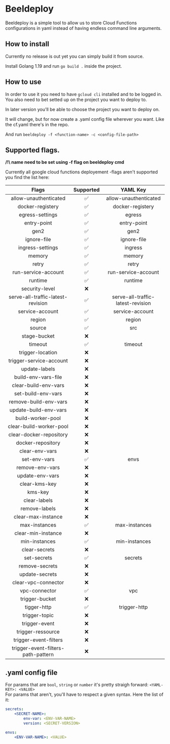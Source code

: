 # Beeldeploy 

Beeldeploy is a simple tool to allow us to store Cloud Functions configurations in yaml instead of having endless command line arguments.

## How to install 

Currently no release is out yet you can simply build it from source.

Install Golang 1.19 and run `go build .` inside the project.

## How to use

In order to use it you need to have `gcloud cli` installed and to be logged in. You also need to bet setted up on the project you want to deploy to.

In later version you'll be able to choose the project you want to deploy on.

It will change, but for now create a .yaml config file wherever you want. Like the cf.yaml there's in the repo.

And run `beeldeploy -f <function-name> -c <config-file-path>`

## Supported flags.

**/!\ name need to be set using -f flag on beeldeploy cmd**

Currently all google cloud functions deployement -flags aren't supported you find the list here:

|               Flags                | Supported |             YAML Key              |
| :--------------------------------: | :-------: | :-------------------------------: |
|       allow-unauthenticated        |     ✅     |       allow-unauthenticated       |
|          docker-registery          |     ✅     |         docker-registery          |
|          egress-settings           |     ✅     |              egress               |
|            entry-point             |     ✅     |            entry-point            |
|                gen2                |     ✅     |               gen2                |
|            ignore-file             |     ✅     |            ignore-file            |
|          ingress-settings          |     ✅     |              ingress              |
|               memory               |     ✅     |              memory               |
|               retry                |     ✅     |               retry               |
|        run-service-account         |     ✅     |        run-service-account        |
|              runtime               |     ✅     |              runtime              |
|           security-level           |     ❌     |
| serve-all-traffic-latest-revision  |     ✅     | serve-all-traffic-latest-revision |
|          service-account           |     ✅     |          service-account          |
|               region               |     ✅     |              region               |
|               source               |     ✅     |                src                |
|            stage-bucket            |     ❌     |
|              timeout               |     ✅     |              timeout              |
|          trigger-location          |     ❌     |
|      trigger-service-account       |     ❌     |
|           update-labels            |     ❌     |
|        build-env-vars-file         |     ❌     |
|        clear-build-env-vars        |     ❌     |
|         set-build-env-vars         |     ❌     |
|       remove-build-env-vars        |     ❌     |
|       update-build-env-vars        |     ❌     |
|         build-worker-pool          |     ❌     |
|      clear-build-worker-pool       |     ❌     |
|      clear-docker-repository       |     ❌     |
|         docker-repository          |     ❌     |
|           clear-env-vars           |     ❌     |
|            set-env-vars            |     ✅     |               envs                |
|          remove-env-vars           |     ❌     |
|          update-env-vars           |     ❌     |
|           clear-kms-key            |     ❌     |
|              kms-key               |     ❌     |
|            clear-labels            |     ❌     |
|           remove-labels            |     ❌     |
|         clear-max-instance         |     ❌     |
|           max-instances            |     ✅     |           max-instances           |
|         clear-min-instance         |     ❌     |
|           min-instances            |     ✅     |           min-instances           |
|           clear-secrets            |     ❌     |
|            set-secrets             |     ✅     |              secrets              |
|           remove-secrets           |     ❌     |
|           update-secrets           |     ❌     |
|        clear-vpc-connector         |     ❌     |
|           vpc-connector            |     ✅     |                vpc                |
|           trigger-bucket           |     ❌     |
|            tigger-http             |     ✅     |           trigger-http            |
|           trigger-topic            |     ❌     |
|           trigger-event            |     ❌     |
|         trigger-ressource          |     ❌     |
|       trigger-event-filters        |     ❌     |
| trigger-event-filters-path-pattern |     ❌     |

## .yaml config file

For params that are `bool`, `string` or `number` it's pretty straigh forward: `<YAML-KEY>: <VALUE>`  
For params that aren't, you'll have to respect a given syntax. Here the list of it:

```yaml
secrets:
    <SECRET-NAME>:
        env-var: <ENV-VAR-NAME>
        version: <SECRET-VERSION>

envs:
    <ENV-VAR-NAME>: <VALUE>
```










    
